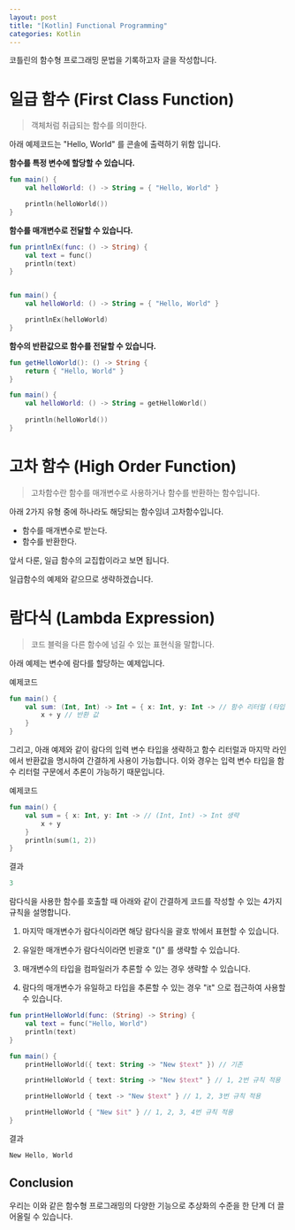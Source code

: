 ```yaml
---
layout: post
title: "[Kotlin] Functional Programming"
categories: Kotlin
---
```


코틀린의 함수형 프로그래밍 문법을 기록하고자 글을 작성합니다.

# 일급 함수 (First Class Function)

>객체처럼 취급되는 함수를 의미한다.

아래 예제코드는 "Hello, World" 를 콘솔에 출력하기 위함 입니다.

**함수를 특정 변수에 할당할 수 있습니다.**

~~~kotlin
fun main() {
    val helloWorld: () -> String = { "Hello, World" }

    println(helloWorld())
}
~~~

**함수를 매개변수로 전달할 수 있습니다.**

~~~kotlin
fun printlnEx(func: () -> String) {
    val text = func()
    println(text)
}


fun main() {
    val helloWorld: () -> String = { "Hello, World" }

    printlnEx(helloWorld)
}
~~~

**함수의 반환값으로 함수를 전달할 수 있습니다.**

~~~kotlin
fun getHelloWorld(): () -> String {
    return { "Hello, World" }
}

fun main() {
    val helloWorld: () -> String = getHelloWorld()
    
    println(helloWorld())
}
~~~

# 고차 함수 (High Order Function)

>고차함수란 함수를 매개변수로 사용하거나 함수를 반환하는 함수입니다.

아래 2가지 유형 중에 하나라도 해당되는 함수임녀 고차함수입니다.

- 함수를 매개변수로 받는다.
- 함수를 반환한다.

앞서 다룬, 일급 함수의 교집합이라고 보면 됩니다.

일급함수의 예제와 같으므로 생략하겠습니다.

# 람다식 (Lambda Expression)

>코드 블럭을 다른 함수에 넘길 수 있는 표현식을 말합니다.

아래 예제는 변수에 람다를 할당하는 예제입니다.

예제코드
~~~kotlin
fun main() {
    val sum: (Int, Int) -> Int = { x: Int, y: Int -> // 함수 리터럴 (타입 생략 가능)
        x + y // 반환 값
    }
}
~~~

그리고, 아래 예제와 같이 람다의 입력 변수 타입을 생략하고 함수 리터럴과 마지막 라인에서 반환값을 명시하여 간결하게 사용이 가능합니다.
이와 경우는 입력 변수 타입을 함수 리터럴 구문에서 추론이 가능하기 때문입니다.

예제코드 
~~~kotlin
fun main() {
    val sum = { x: Int, y: Int -> // (Int, Int) -> Int 생략
        x + y 
    }
    println(sum(1, 2))
}
~~~
결과
~~~kotlin
3
~~~

람다식을 사용한 함수를 호출할 때 아래와 같이 간결하게 코드를 작성할 수 있는 4가지 규칙을 설명합니다.

1. 마지막 매개변수가 람다식이라면 해당 람다식을 괄호 밖에서 표현할 수 있습니다.  

2. 유일한 매개변수가 람다식이라면 빈괄호 "()" 를 생략할 수 있습니다.

3. 매개변수의 타입을 컴파일러가 추론할 수 있는 경우 생략할 수 있습니다.

4. 람다의 매개변수가 유일하고 타입을 추론할 수 있는 경우 "it" 으로 접근하여 사용할 수 있습니다.

~~~kotlin
fun printHelloWorld(func: (String) -> String) {
    val text = func("Hello, World")
    println(text)
}

fun main() {
    printHelloWorld({ text: String -> "New $text" }) // 기존

    printHelloWorld { text: String -> "New $text" } // 1, 2번 규칙 적용

    printHelloWorld { text -> "New $text" } // 1, 2, 3번 규칙 적용

    printHelloWorld { "New $it" } // 1, 2, 3, 4번 규칙 적용
}
~~~
결과
~~~kotlin
New Hello, World
~~~

## Conclusion
우리는 이와 같은 함수형 프로그래밍의 다양한 기능으로 추상화의 수준을 한 단계 더 끌어올릴 수 있습니다.
